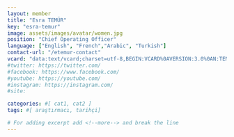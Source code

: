 ```yaml
---
layout: member
title: "Esra TEMÜR"
key: "esra-temur"
image: assets/images/avatar/women.jpg
position: "Chief Operating Officer"
language: ["English", "French","Arabic", "Turkish"]
contact-url: "/etemur-contact"
vcard: "data:text/vcard;charset=utf-8,BEGIN:VCARD%0AVERSION:3.0%0AN:TEMÜR;Esra;;;%0AFN:Esra TEMÜR%0AORG:Mediterranean Agency%0ATITLE:Chief Operating Officer%0ATEL;type=CELL:+905396696171%0AEMAIL:esra@mediterraneanagency.com%0AURL:https://mediterranean.agency/%0AEND:VCARD"
#twitter: https://twitter.com/
#facebook: https://www.facebook.com/
#youtube: https://youtube.com/
#instagram: https://instagram.com/
#site: 

categories: #[ cat1, cat2 ]
tags: #[ araştırmacı, tarihçi]

# For adding excerpt add <!--more--> and break the line
---
```

 
<!--more-->

